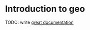 # Introduction to geo

TODO: write [great documentation](http://jacobian.org/writing/great-documentation/what-to-write/)
